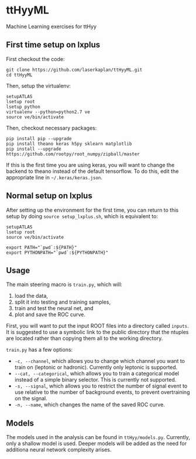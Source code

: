 # ttHyyML
Machine Learning exercises for ttHyy

## First time setup on lxplus
First checkout the code:

```
git clone https://github.com/laserkaplan/ttHyyML.git
cd ttHyyML
```

Then, setup the virtualenv:

```
setupATLAS
lsetup root
lsetup python
virtualenv --python=python2.7 ve
source ve/bin/activate
```

Then, checkout necessary packages:

```
pip install pip --upgrade
pip install theano keras h5py sklearn matplotlib
pip install --upgrade https://github.com/rootpy/root_numpy/zipball/master
```

If this is the first time you are using keras, you will want to change the backend to theano instead of the default tensorflow.
To do this, edit the appropriate line in `~/.keras/keras.json`.

## Normal setup on lxplus

After setting up the environment for the first time, you can return to this setup by doing `source setup_lxplus.sh`, which is equivalent to:

```
setupATLAS
lsetup root
source ve/bin/activate

export PATH="`pwd`:${PATH}"
export PYTHONPATH="`pwd`:${PYTHONPATH}"
```

## Usage

The main steering macro is `train.py`, which will:

1. load the data,
2. split it into testing and training samples,
3. train and test the neural net, and
4. plot and save the ROC curve.

First, you will want to put the input ROOT files into a directory called `inputs`.
It is suggested to use a symbolic link to the public directory that the ntuples are located rather than copying them all to the working directory.

`train.py` has a few options:

- `-c, --channel`, which allows you to change which channel you want to train on (leptonic or hadronic).  Currently only leptonic is supported.
- `--cat, --categorical`, which allows you to train a categorical model instead of a simple binary selector.  This is currently not supported.
- `-s, --signal`, which allows you to restrict the number of signal event to use relative to the number of background events, to prevent overtraining on the signal.
- `-n, --name`, which changes the name of the saved ROC curve.

## Models

The models used in the analysis can be found in `ttHyy/models.py`.
Currently, only a shallow model is used.
Deeper models will be added as the need for additiona neural network complexity arises.
